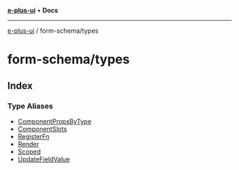 [**e-plus-ui**](../../README.md) • **Docs**

***

[e-plus-ui](../../modules.md) / form-schema/types

# form-schema/types

## Index

### Type Aliases

- [ComponentPropsByType](type-aliases/ComponentPropsByType.md)
- [ComponentSlots](type-aliases/ComponentSlots.md)
- [RegisterFn](type-aliases/RegisterFn.md)
- [Render](type-aliases/Render.md)
- [Scoped](type-aliases/Scoped.md)
- [UpdateFieldValue](type-aliases/UpdateFieldValue.md)
